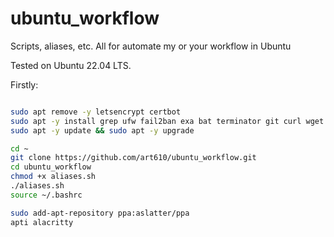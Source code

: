 # ubuntu_workflow
Scripts, aliases, etc. All for automate my or your workflow in Ubuntu

Tested on Ubuntu 22.04 LTS.

Firstly:
```bash

sudo apt remove -y letsencrypt certbot
sudo apt -y install grep ufw fail2ban exa bat terminator git curl wget nginx software-properties-common certbot python3-certbot-nginx docker
sudo apt -y update && sudo apt -y upgrade

cd ~
git clone https://github.com/art610/ubuntu_workflow.git
cd ubuntu_workflow
chmod +x aliases.sh
./aliases.sh
source ~/.bashrc

sudo add-apt-repository ppa:aslatter/ppa
apti alacritty

```
